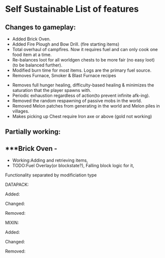 # Self Sustainable List of features


## Changes to gameplay:

+ Added Brick Oven.
+ Added Fire Plough and Bow Drill. (fire starting items)
+ Total overhaul of campfires. Now it requires fuel and can only cook one food item at a time.
+ Re-balances loot for all worldgen chests to be more fair (no easy loot) (to be balanced further).
+ Modified burn time for most items. Logs are the primary fuel source.
+ Removes Furnace, Smoker & Blast Furnace recipes 
* Removes full hunger healing, difficulty-based healing & minimizes the saturation that the player spawns with.
* Periodic exhaustion regardless of action(to prevent infinite afk-ing).
* Removed the random respawning of passive mobs in the world.
* Removed Melon patches from generating in the world and Melon piles in villages.
* Makes picking up Chest require Iron axe or above (gold not working)


## Partially working:
## ***Brick Oven -
* Working:Adding and retrieving items, 
*  TODO:Fuel Overlay(or blockstate?), Falling block logic for it,


Functionality separated by modificiation type


DATAPACK:

Added:

Changed:

Removed:

MIXIN:

Added:

Changed:

Removed:






